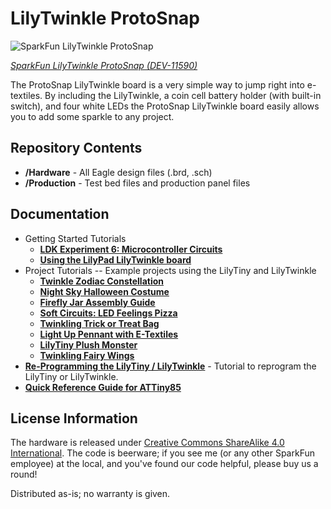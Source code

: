 LilyTwinkle ProtoSnap
=====================

![SparkFun LilyTwinkle ProtoSnap](https://cdn.sparkfun.com//assets/parts/7/5/9/3/11590-01.jpg)

[*SparkFun LilyTwinkle ProtoSnap (DEV-11590)*](https://www.sparkfun.com/products/11590)

The ProtoSnap LilyTwinkle board is a very simple way to jump right into e-textiles. By including the LilyTwinkle, a 
coin cell battery holder (with built-in switch), and four white LEDs the ProtoSnap LilyTwinkle board easily allows 
you to add some sparkle to any project.

Repository Contents
-------------------
* **/Hardware** - All Eagle design files (.brd, .sch)
* **/Production** - Test bed files and production panel files

Documentation
--------------

* Getting Started Tutorials
  * **[LDK Experiment 6: Microcontroller Circuits](https://learn.sparkfun.com/tutorials/ldk-experiment-6-microcontroller-circuits)**
  * **[Using the LilyPad LilyTwinkle board](https://www.sparkfun.com/tutorials/390)**
* Project Tutorials -- Example projects using the LilyTiny and LilyTwinkle
  * **[Twinkle Zodiac Constellation](https://learn.sparkfun.com/tutorials/twinkle-zodiac-constellation)**
  * **[Night Sky Halloween Costume](https://learn.sparkfun.com/tutorials/night-sky-halloween-costume)**
  * **[Firefly Jar Assembly Guide](https://learn.sparkfun.com/tutorials/firefly-jar-assembly-guide)** 
  * **[Soft Circuits: LED Feelings Pizza](https://learn.sparkfun.com/tutorials/soft-circuits-led-feelings-pizza)**
  * **[Twinkling Trick or Treat Bag](https://learn.sparkfun.com/tutorials/twinkling-trick-or-treat-bag)**
  * **[Light Up Pennant with E-Textiles](https://learn.sparkfun.com/tutorials/light-up-pennant-with-e-textiles)**
  * **[LilyTiny Plush Monster](https://learn.sparkfun.com/tutorials/lilytiny-plush-monster)**
  * **[Twinkling Fairy Wings](https://www.sparkfun.com/tutorials/396)**
* **[Re-Programming the LilyTiny / LilyTwinkle](https://learn.sparkfun.com/tutorials/re-programming-the-lilytiny--lilytwinkle)** - Tutorial to reprogram the LilyTiny or LilyTwinkle.
* **[Quick Reference Guide for ATTiny85](https://learn.sparkfun.com/resources/96)**

License Information
-------------------
The hardware is released under [Creative Commons ShareAlike 4.0 International](https://creativecommons.org/licenses/by-sa/4.0/).
The code is beerware; if you see me (or any other SparkFun employee) at the local, and you've found our code helpful, please buy us a round!

Distributed as-is; no warranty is given.
